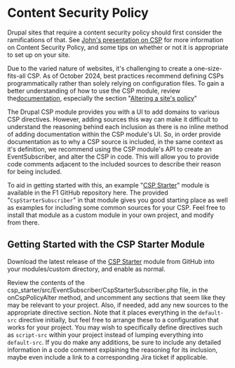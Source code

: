 # Content Security Policy

Drupal sites that require a content security policy should first consider the ramifications of that.
See [John's presentation on CSP](https://johnbburg.github.io/csp-presentation/web/pres) for more information on Content
Security Policy, and some tips on whether or not it is appropriate to set up on your site.

Due to the varied nature of websites, it's challenging to create a one-size-fits-all CSP. As of October 2024, best
practices recommend defining CSPs programmatically rather than solely relying on configuration files. To gain a better
understanding of how to use the CSP module, review the[documentation](https://www.drupal.org/docs/extending-drupal/contributed-modules/contributed-module-documentation/content-security-policy),
especially the section "[Altering a site's policy](https://www.drupal.org/docs/extending-drupal/contributed-modules/contributed-module-documentation/content-security-policy/altering-a-sites-policy)"

The Drupal CSP module provides you with a UI to add domains to various CSP directives. However, adding
sources this way can make it difficult to understand the reasoning behind each inclusion as there is no inline method
of adding documentation within the CSP module's UI. So, in order provide documentation as to why a CSP source is
included, in the same context as it's definition, we recommend using the CSP module's API to create an EventSubscriber,
and alter the CSP in code. This will allow you to provide code comments adjacent to the included sources to describe
their reason for being included.

To aid in getting started with this, an example "[CSP Starter](https://github.com/forumone/csp_starter)" module is
available in the F1 GitHub repository here. The provided "`CspStarterSubscriber`" in that module gives you good starting
place as well as examples for including some common sources for your CSP. Feel free to install that module as a custom
module in your own project, and modify from there.


## Getting Started with the CSP Starter Module

Download the latest release of the [CSP Starter](https://github.com/forumone/csp_starter/tags) module from GitHub into your
modules/custom directory, and enable as normal.

Review the contents of the csp_starter/src/EventSubscriber/CspStarterSubscriber.php file, in the onCspPolicyAlter
method, and uncomment any sections that seem like they may be relevant to your project. Also, if needed, add any new
sources to the appropriate directive section. Note that it places everything in the `default-src` directive initially,
but feel free to arrange these to a configuration that works for your project. You may wish to specifically define
directives such as `script-src` within your project instead of lumping everything into `default-src`. If you do make
any additions, be sure to include any detailed information in a code comment explaining the reasoning for its inclusion,
maybe even include a link to a corresponding Jira ticket if applicable. 


